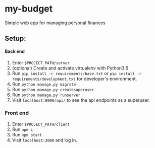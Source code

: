 # my-budget
Simple web app for managing personal finances

## Setup:
#### Back end
1. Enter `$PROJECT_PATH/server`
2. (optional) Create and activate virtualenv with Python3.6
3. Run `pip install -r requirements/base.txt`
   or `pip install -r requirements/development.txt` for developer's environment.
4. Run `python manage.py migrate`
5. Run `python manage.py createsuperuser`
6. Run `python manage.py runserver`
7. Visit `localhost:8000/api/` to see the api endpoints as a superuser.

### Front end
1. Enter `$PROJECT_PATH/client`
2. Run `npm i`
3. Run `npm start`
4. Visit `localhost:3000` and log in.
